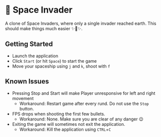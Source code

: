 # 👾 Space Invader

A clone of Space Invaders, where only a single invader reached earth. This should make things much easier ✨🍰✨.

## Getting Started

* Launch the application
* Click `Start` (or hit `Space`) to start the game
* Move your spaceship using `j` and `k`, shoot with `f`

## Known Issues

* Pressing Stop and Start will make Player unresponsive for left and right movement
    * Workaround: Restart game after every rund. Do not use the `Stop` button.
* FPS drops when shooting the first few bullets.
    * Workaround: None. Make sure you are clear of any danger 😉
* Exiting the game will sometimes not exit the application.
    * Workaround: Kill the application using `CTRL`+`C`
